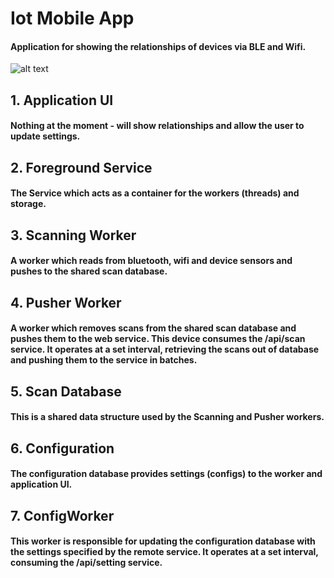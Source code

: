 # Iot Mobile App
#### Application for showing the relationships of devices via BLE and Wifi.

![alt text](https://github.com/IsaacWalker/IotMobileApp/blob/master/img/app_diagram.png "App Diagram")

## 1. Application UI
#### Nothing at the moment - will show relationships and allow the user to update settings.

## 2. Foreground Service
#### The Service which acts as a container for the workers (threads) and storage.

## 3. Scanning Worker
#### A worker which reads from bluetooth, wifi and device sensors and pushes to the shared scan database.

## 4. Pusher Worker
#### A worker which removes scans from the shared scan database and pushes them to the web service. This device consumes the /api/scan service. It operates at a set interval, retrieving the scans out of database and pushing them to the service in batches.

## 5. Scan Database
#### This is a shared data structure used by the Scanning and Pusher workers. 

## 6. Configuration
#### The configuration database provides settings (configs) to the worker and application UI.

## 7. ConfigWorker
#### This worker is responsible for updating the configuration database with the settings specified by the remote service. It operates at a set interval, consuming the /api/setting service.

